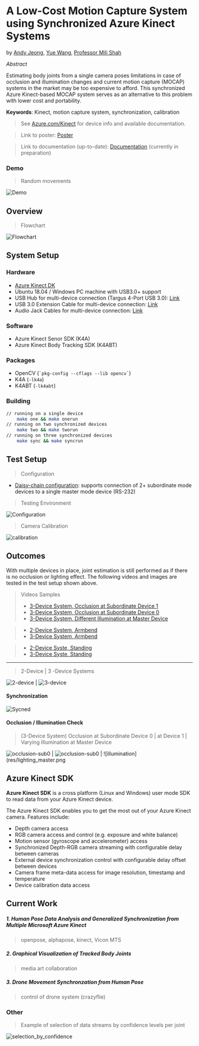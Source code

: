# A Low-Cost Motion Capture System using Synchronized Azure Kinect Systems

by [Andy Jeong](mailto:jeong2cu@gmail.com), [Yue Wang](mailto:leowang1996@gmail.com), [Professor Mili Shah](mailto:mili.shah@cooper.edu)

*Abstract*

Estimating body joints from a single camera poses limitations in case of occlusion and illumination changes and current motion capture (MOCAP) systems in the market may be too expensive to afford. This synchronized Azure Kinect-based MOCAP system serves as an alternative to this problem with lower cost and portability. 

**Keywords**: Kinect, motion capture system, synchronization, calibration

> See [Azure.com/Kinect](https://Azure.com/kinect) for device info and available documentation.

> Link to poster: [Poster](res/Poster_KinectMOCAP_SIGGRAPH2020.pdf)
 
> Link to documentation (up-to-date): [Documentation](res/kinect_documentation.pdf) (currently in preparation)

### Demo
> Random movements

![Demo](res/3_random_min1.gif)

## Overview
> Flowchart

![Flowchart](res/flowchart_black.png)


## System Setup

### Hardware
- [Azure Kinect DK](https://www.microsoft.com/en-us/p/azure-kinect-dk/8pp5vxmd9nhq?activetab=pivot%3aoverviewtab)
- Ubuntu 18.04 / Windows PC machine with USB3.0+ support
- USB Hub for multi-device connection (Targus 4-Port USB 3.0): [Link](https://www.amazon.com/Targus-4-Port-SuperSpeed-Adapter-ACH119US/dp/B005MR5HGI?th=1) 
- USB 3.0 Extension Cable for multi-device connection: [Link](https://www.amazon.com/gp/product/B00DMFFL2W/?th=1)
- Audio Jack Cables for multi-device connection: [Link](https://www.amazon.com/Cable-Ruaeoda-3-5mm-Stereo-Audio/dp/B076S1DMXT/ref=sr_1_4?keywords=10m+3.5+jack+audio+aux+cable&qid=1579036893&s=electronics&sr=1-4)
  
### Software
- Azure Kinect Senor SDK (K4A)
- Azure Kinect Body Tracking SDK (K4ABT)

### Packages
- OpenCV (``` `pkg-config --cflags --lib opencv` ```)
- K4A (```-lk4a```)
- K4ABT (``` -lk4abt ```)

### Building

```bash
// running on a single device
    make one && make onerun
// running on two synchronized devices
    make two && make tworun
// running on three synchronized devices
    make sync && make syncrun
```

## Test Setup
> Configuration
- [Daisy-chain configuration](https://docs.microsoft.com/en-us/azure/Kinect-dk/media/multicam-sync-daisychain.png): supports connection of 2+ subordinate mode devices to a single master mode device  (RS-232)

> Testing Environment
 
![Configuration](res/testsetup.png)

> Camera Calibration

![calibration](res/calibration_stage.png)

## Outcomes
With multiple devices in place, joint estimation is still performed as if there is no occlusion or lighting effect.
The following videos and images are tested in the test setup shown above.

> Videos Samples
> - [3-Device System, Occlusion at Subordinate Device 1](https://drive.google.com/open?id=1aI-claeftAODyKptgQAlp-xUNikidXkd)
> - [3-Device System, Occlusion at Subordinate Device 0](https://drive.google.com/open?id=1Het_abi7CdyeqTbc__DtbvoWLhRd6bSf)
> - [3-Device System, Different Illumination at Master Device](https://drive.google.com/open?id=13--C80KyPnNHy97qZYbnvLx_eqKF4sFo)

> - [2-Device System, Armbend](https://drive.google.com/open?id=1rNm08ENJNz7gC7qcjfLROrGfcWG34cxD)
> - [3-Device System, Armbend](https://drive.google.com/open?id=1kvbwZNJAQP5ep4wQ99Aks_qvyKswSmLm)

> - [2-Device Syste, Standing](https://drive.google.com/open?id=1R2_ukCFXL8e6FQaPcC5eoixONgsErfYw)
> - [3-Device Syste, Standing](https://drive.google.com/open?id=1v21fsoo8cYNsnlP9tcl4umf7r20Sj9_Q)

---
> 2-Device | 3 -Device Systems

![2-device](res/snapshot_2_dev.png)  |  ![3-device](res/snapshot_3_dev.png)

#### Synchronization

![Sycned](res/synced.png)

#### Occlusion / Illumination Check
> (3-Device System) Occlusion at Subordinate Device 0 | at Device 1 | Varying Illumination at Master Device

![occlusion-sub0](res/occlusion_0.png) | ![occlusion-sub0](res/occlusion_1.png) | ![illumination](res/lighting_master.png
## Azure Kinect SDK

**Azure Kinect SDK** is a cross platform (Linux and Windows) user mode SDK to read data from your Azure Kinect device.

The Azure Kinect SDK enables you to get the most out of your Azure Kinect camera. Features include:
* Depth camera access
* RGB camera access and control (e.g. exposure and white balance)
* Motion sensor (gyroscope and accelerometer) access
* Synchronized Depth-RGB camera streaming with configurable delay between cameras
* External device synchronization control with configurable delay offset between devices
* Camera frame meta-data access for image resolution, timestamp and temperature
* Device calibration data access


## Current Work

##### 1. Human Pose Data Analysis and Generalized Synchronization from Multiple Microsoft Azure Kinect
> openpose, alphapose, kinect, Vicon MTS
##### 2. Graphical Visualization of Tracked Body Joints
> media art collaboration
##### 3. Drone Movement Synchronzation from Human Pose
> control of drone system (crazyflie)


### Other
> Example of selection of data streams by confidence levels per joint

![selection_by_confidence](res/check_confident_devices.png)